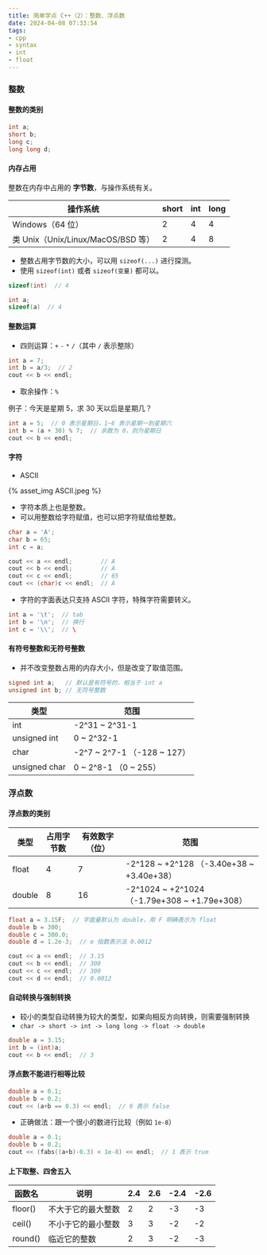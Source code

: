 ```yaml
---
title: 简单学点 C++（2）：整数、浮点数
date: 2024-04-08 07:33:54
tags:
- cpp
- syntax
- int
- float
---
```


### 整数

#### 整数的类别

```cpp
int a;
short b;
long c;
long long d;
```

#### 内存占用

整数在内存中占用的 **字节数**，与操作系统有关。

| 操作系统 | short | int | long |
| --- | --- | --- | --- |
| Windows（64 位） | 2 | 4 | 4 |
| 类 Unix（Unix/Linux/MacOS/BSD 等） | 2 | 4 | 8 |

- 整数占用字节数的大小，可以用 `sizeof(...)` 进行探测。
- 使用 `sizeof(int)` 或者 `sizeof(变量)` 都可以。

```cpp
sizeof(int)  // 4

int a;
sizeof(a)  // 4
```

#### 整数运算

- 四则运算：`+` `-` `*` `/`（其中 `/` 表示整除）

```cpp
int a = 7;
int b = a/3;  // 2
cout << b << endl;
```

- 取余操作：`%`

例子：今天是星期 5，求 30 天以后是星期几？

```cpp
int a = 5;  // 0 表示星期日，1~6 表示星期一到星期六
int b = (a + 30) % 7;  // 余数为 0，则为星期日
cout << b << endl;
```

#### 字符

- ASCII

{% asset_img ASCII.jpeg %}

- 字符本质上也是整数。
- 可以用整数给字符赋值，也可以把字符赋值给整数。

```cpp
char a = 'A';
char b = 65;
int c = a;

cout << a << endl;        // A
cout << b << endl;        // A
cout << c << endl;        // 65
cout << (char)c << endl;  // A
```

- 字符的字面表达只支持 ASCII 字符，特殊字符需要转义。

```cpp
int a = '\t';  // tab
int b = '\n';  // 换行
int c = '\\';  // \
```

#### 有符号整数和无符号整数

- 并不改变整数占用的内存大小，但是改变了取值范围。

```cpp
signed int a;   // 默认是有符号的，相当于 int a
unsigned int b; // 无符号整数
```

| 类型 | 范围 |
| --- | --- |
| int | -2^31 ~ 2^31-1 |
| unsigned int | 0 ~ 2^32-1 |
| char | -2^7 ~ 2^7-1 （-128 ~ 127） |
| unsigned char | 0 ~ 2^8-1 （0 ~ 255）|

### 浮点数

#### 浮点数的类别

| 类型 | 占用字节数 | 有效数字（位） | 范围 |
| --- | --- | --- | --- |
| float | 4 | 7 | -2^128 ~ +2^128 （-3.40e+38 ~ +3.40e+38） |
| double | 8 | 16 | -2^1024 ~ +2^1024 （-1.79e+308 ~ +1.79e+308） |

```cpp
float a = 3.15F;  // 字面量默认为 double，用 F 明确表示为 float
double b = 300;
double c = 300.0;
double d = 1.2e-3;  // e 指数表示法 0.0012

cout << a << endl;  // 3.15
cout << b << endl;  // 300
cout << c << endl;  // 300
cout << d << endl;  // 0.0012
```

#### 自动转换与强制转换

- 较小的类型自动转换为较大的类型，如果向相反方向转换，则需要强制转换
- `char -> short -> int -> long long -> float -> double`

```cpp
double a = 3.15;
int b = (int)a;
cout << b << endl;  // 3
```

#### 浮点数不能进行相等比较

```cpp
double a = 0.1;
double b = 0.2;
cout << (a+b == 0.3) << endl;  // 0 表示 false
```

- 正确做法：跟一个很小的数进行比较（例如 `1e-8`）

```cpp
double a = 0.1;
double b = 0.2;
cout << (fabs((a+b)-0.3) < 1e-8) << endl;  // 1 表示 true
```

#### 上下取整、四舍五入

| 函数名 | 说明 | 2.4 | 2.6 | -2.4 | -2.6 |
| --- | --- | --- | --- | --- | --- |
| floor() | 不大于它的最大整数 | 2 | 2 | -3 | -3 |
| ceil() | 不小于它的最小整数 | 3 | 3 | -2 | -2 |
| round() | 临近它的整数 | 2 | 3 | -2 | -3 |

